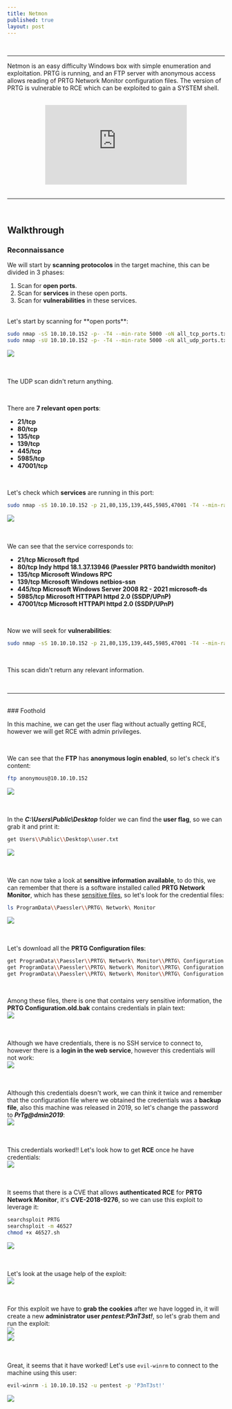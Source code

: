 ```yaml
---
title: Netmon
published: true
layout: post
---
```


<br />

---------------
Netmon is an easy difficulty Windows box with simple enumeration and exploitation. PRTG is running, and an FTP server with anonymous access allows reading of PRTG Network Monitor configuration files. The version of PRTG is vulnerable to RCE which can be exploited to gain a SYSTEM shell. 

<br />

<iframe style="aspect-ratio: 16 / 9; width: 65%; display: block; margin: auto;" src="https://www.youtube.com/embed/svZhymkYycU?si=j8hEazRz1Qe2FVEE" title="YouTube video player" frameborder="0" allow="accelerometer; autoplay; clipboard-write; encrypted-media; gyroscope; picture-in-picture; web-share" referrerpolicy="strict-origin-when-cross-origin" allowfullscreen></iframe>

<br />

---------------------------------------------------

<br />

## Walkthrough

### Reconnaissance

We will start by **scanning protocolos** in the target machine, this can be divided in 3 phases:
1. Scan for **open ports**.
2. Scan for **services** in these open ports.
3. Scan for **vulnerabilities** in these services.

<br />
Let's start by scanning for **open ports**:

```bash
sudo nmap -sS 10.10.10.152 -p- -T4 --min-rate 5000 -oN all_tcp_ports.txt --open -n -Pn
sudo nmap -sU 10.10.10.152 -p- -T4 --min-rate 5000 -oN all_udp_ports.txt --open -n -Pn
```

![](/assets/Netmon/1.png)
<br />
<br />
<br />

The UDP scan didn't return anything.

<br />

There are **7 relevant open ports**:
+ **21/tcp**
+ **80/tcp**
+ **135/tcp**
+ **139/tcp**
+ **445/tcp**
+ **5985/tcp**
+ **47001/tcp**

<br />

Let's check which **services** are running in this port:

```bash
sudo nmap -sS 10.10.10.152 -p 21,80,135,139,445,5985,47001 -T4 --min-rate 5000 -oX open_tcp_ports.xml -oN open_tcp_ports.txt --version-all -n -Pn -A
```

![](/assets/Netmon/2.png)
<br />
<br />
<br />

We can see that the service corresponds to:
+ **21/tcp Microsoft ftpd**
+ **80/tcp Indy httpd 18.1.37.13946 (Paessler PRTG bandwidth monitor)**
+ **135/tcp Microsoft Windows RPC**
+ **139/tcp Microsoft Windows netbios-ssn**
+ **445/tcp Microsoft Windows Server 2008 R2 - 2021 microsoft-ds**
+ **5985/tcp Microsoft HTTPAPI httpd 2.0 (SSDP/UPnP)**
+ **47001/tcp Microsoft HTTPAPI httpd 2.0 (SSDP/UPnP)**

<br />

Now we will seek for **vulnerabilities**:

```bash
sudo nmap -sS 10.10.10.152 -p 21,80,135,139,445,5985,47001 -T4 --min-rate 5000 --script="vuln or intrusive or discovery" -oN tcp_vulns.txt -oX tcp_vulns.xml -n -Pn
```
<br />

This scan didn't return any relevant information.

<br />

------

<br />
### Foothold

In this machine, we can get the user flag without actually getting RCE, however we will get RCE with admin privileges.

<br />

We can see that the **FTP** has **anonymous login enabled**, so let's check it's content:

```bash
ftp anonymous@10.10.10.152
```

![](/assets/Netmon/3.png)
<br />
<br />
<br />

In the ***C:\Users\Public\Desktop*** folder we can find the **user flag**, so we can grab it and print it:

```bash
get Users\\Public\\Desktop\\user.txt
```

![](/assets/Netmon/4.png)
<br />
<br />
<br />

We can now take a look at **sensitive information available**, to do this, we can remember that there is a software installed called **PRTG Network Monitor**, which has these [sensitive files](https://www.paessler.com/manuals/prtg/data_storage), so let's look for the credential files:

```bash
ls ProgramData\\Paessler\\PRTG\ Network\ Monitor
```

![](/assets/Netmon/5.png)
<br />
<br />
<br />

Let's download all the **PRTG Configuration files**:

```bash
get ProgramData\\Paessler\\PRTG\ Network\ Monitor\\PRTG\ Configuration.dat
get ProgramData\\Paessler\\PRTG\ Network\ Monitor\\PRTG\ Configuration.old
get ProgramData\\Paessler\\PRTG\ Network\ Monitor\\PRTG\ Configuration.old.bak
```

<br />

Among these files, there is one that contains very sensitive information, the **PRTG Configuration.old.bak** contains credentials in plain text:
<br />
![](/assets/Netmon/6.png)
<br />
<br />
<br />

Although we have credentials, there is no SSH service to connect to, however there is a **login in the web service**, however this credentials will not work:
<br />
![](/assets/Netmon/7.png)
<br />
<br />
<br />

Although this credentials doesn't work, we can think it twice and remember that the configuration file where we obtained the credentials was a **backup file**, also this machine was released in 2019, so let's change the password to ***PrTg@dmin2019***:
<br />
![](/assets/Netmon/8.png)
<br />
<br />
<br />

This credentials worked!! Let's look how to get **RCE** once he have credentials:
<br />
![](/assets/Netmon/9.png)
<br />
<br />
<br />

It seems that there is a CVE that allows **authenticated RCE** for **PRTG Network Monitor**, it's **CVE-2018-9276**, so we can use this exploit to leverage it:

```bash
searchsploit PRTG
searchsploit -m 46527
chmod +x 46527.sh
```

![](/assets/Netmon/10.png)
<br />
<br />
<br />

Let's look at the usage help of the exploit:
<br />
![](/assets/Netmon/11.png)
<br />
<br />
<br />

For this exploit we have to **grab the cookies** after we have logged in, it will create a new **administrator user *pentest:P3nT3st!***, so let's grab them and run the exploit:
<br />
![](/assets/Netmon/12.png)
<br />
![](/assets/Netmon/13.png)
<br />
<br />
<br />

Great, it seems that it have worked! Let's use `evil-winrm` to connect to the machine using this user:

```bash
evil-winrm -i 10.10.10.152 -u pentest -p 'P3nT3st!'
```

![](/assets/Netmon/14.png)
<br />
<br />
<br />
